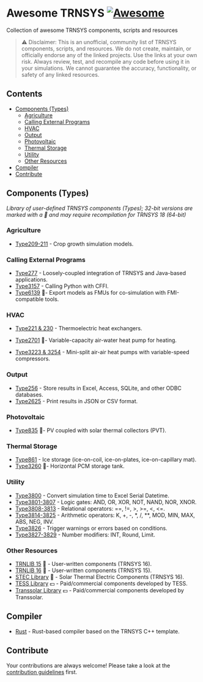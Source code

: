 # Awesome TRNSYS [![Awesome](https://awesome.re/badge.svg)](https://awesome.re)

Collection of awesome TRNSYS components, scripts and resources

> ⚠️ Disclaimer: This is an unofficial, community list of TRNSYS components, scripts, and resources. We do not create, maintain, or officially endorse any of the linked projects. Use the links at your own risk. Always review, test, and recompile any code before using it in your simulations. We cannot guarantee the accuracy, functionality, or safety of any linked resources.

## Contents

- [Components (Types)](#components-types)
  - [Agriculture](#agriculture)
  - [Calling External Programs](#calling-external-programs)
  - [HVAC](#hvac)
  - [Output](#output)
  - [Photovoltaic](#photovoltaic)
  - [Thermal Storage](#thermal-storage)
  - [Utility](#utility)
  - [Other Resources](#other-resources)
- [Compiler](#compiler)
- [Contribute](#contribute)

## Components (Types)

_Library of user-defined TRNSYS components (Types); 32-bit versions are marked with a 🚩 and may require recompilation for TRNSYS 18 (64-bit)_

### Agriculture

- [Type209-211](https://github.com/ltsb-etsmtl/crop-model) - Crop growth simulation models.

### Calling External Programs

- [Type277](https://github.com/usnistgov/JTRNSYS) - Loosely-coupled integration of TRNSYS and Java-based applications.
- [Type3157](https://zenodo.org/records/6523104) - Calling Python with CFFI.
- [Type6139](https://github.com/fmipp/trnsys-fmu) 🚩- Export models as FMUs for co-simulation with FMI-compatible tools.

### HVAC

- [Type221 & 230](https://github.com/UCEEB/TRNSYSv18-thermoelectric-ventilation-unit-library) - Thermoelectric heat exchangers.

- [Type2701](https://github.com/diismunivpm/Type2701-for-TRNSYS) 🚩- Variable-capacity air-water heat pump for heating.
- [Type3223 & 3254](https://github.com/polymtl-bee/vcaahp-model) - Mini-split air-air heat pumps with variable-speed compressors.

### Output

- [Type256](https://github.com/usnistgov/JTRNSYS) - Store results in Excel, Access, SQLite, and other ODBC databases.
- [Type2625](https://www.kankyoukei.com/en/2025/04/type2625-json-printer-2.html) - Print results in JSON or CSV format.

### Photovoltaic

- [Type835](https://github.com/DnJns/TRNSYS_Type835_PVT) 🚩- PV coupled with solar thermal collectors (PVT).

### Thermal Storage

- [Type861](https://github.com/SPF-OST/TrnsysType861_IceStorage) - Ice storage (ice-on-coil, ice-on-plates, ice-on-capillary mat).
- [Type3260](https://zenodo.org/records/10079199) 🚩- Horizontal PCM storage tank.

### Utility

- [Type3800](https://github.com/allachance/TRNSYS-ExcelSerialDatetime-Type3800) - Convert simulation time to Excel Serial Datetime.
- [Type3801-3807](https://github.com/allachance/TRNSYS-LogicGates-Type3801-3807) - Logic gates: AND, OR, XOR, NOT, NAND, NOR, XNOR.
- [Type3808-3813](https://github.com/allachance/TRNSYS-RelationalOperators-Type3808-3813) - Relational operators: ==, !=, >, >=, <, <=.
- [Type3814-3825](https://github.com/allachance/TRNSYS-ArithmeticOperators-Type3814-3825) - Arithmetic operators: K, +, -, \*, /, \*\*, MOD, MIN, MAX, ABS, NEG, INV.
- [Type3826](https://github.com/allachance/TRNSYS-Debug-Type3826) - Trigger warnings or errors based on conditions.
- [Type3827-3829](https://github.com/allachance/TRNSYS-NumberModifier-Type3827-3829) - Number modifiers: INT, Round, Limit.

### Other Resources

- [TRNLIB 15](https://sel.me.wisc.edu/trnsys/trnlib/library16.htm) 🚩 - User-written components (TRNSYS 16).
- [TRNLIB 16](https://sel.me.wisc.edu/trnsys/trnlib/library15.htm) 🚩 - User-written components (TRNSYS 15).
- [STEC Library](https://sel.me.wisc.edu/trnsys/trnlib/stec/stec.htm) 🚩 - Solar Thermal Electric Components (TRNSYS 16).
- [TESS Library](https://sel.me.wisc.edu/trnsys/trnlib/library15.htm) 💵 - Paid/commercial components developed by TESS.
- [Transsolar Library](https://sel.me.wisc.edu/trnsys/trnlib/library15.htm) 💵 - Paid/commercial components developed by Transsolar.

## Compiler

- [Rust](https://github.com/JunfXiao/trnsys-rust-template) - Rust-based compiler based on the TRNSYS C++ template.

## Contribute

Your contributions are always welcome! Please take a look at the [contribution guidelines](https://github.com/allachance/awesome-trnsys/blob/main/contributing.md) first.
